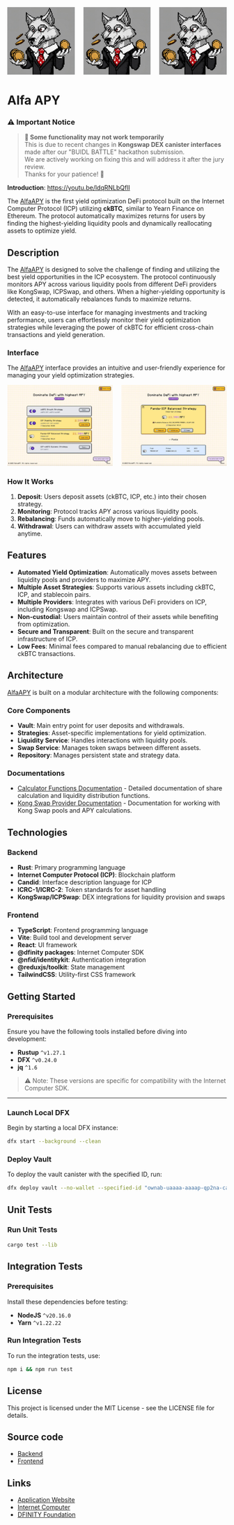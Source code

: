 <div style="display:flex;flex-direction:row;gap:20px;">
  <a href="https://47r3x-paaaa-aaaao-qj6ha-cai.icp0.io/" target="_blank" rel="noopener noreferrer">
    <img src="./readme/alfaWolf.png" role="presentation" alt="image" width="250" height="auto"/>
  </a>
  <a href="https://47r3x-paaaa-aaaao-qj6ha-cai.icp0.io/" target="_blank" rel="noopener noreferrer">
    <img src="./readme/alfaWolf.png" role="presentation" alt="image" width="250" height="auto"/>
  </a>
  <a href="https://47r3x-paaaa-aaaao-qj6ha-cai.icp0.io/" target="_blank" rel="noopener noreferrer">
    <img src="./readme/alfaWolf.png" role="presentation" alt="image" width="250" height="auto"/>
  </a>
</div>

# Alfa APY

### ⚠️ Important Notice

> **🚧 Some functionality may not work temporarily**\
> This is due to recent changes in **Kongswap DEX canister interfaces** made after our "BUIDL BATTLE" hackathon submission.\
> We are actively working on fixing this and will address it after the jury review.\
> Thanks for your patience! 🙌


**Introduction**: https://youtu.be/ldqRNLbQflI

The [AlfaAPY](https://47r3x-paaaa-aaaao-qj6ha-cai.icp0.io/) is the first yield optimization DeFi protocol built on the Internet Computer Protocol (ICP) utilizing **ckBTC**, similar to Yearn Finance on Ethereum. The protocol automatically maximizes returns for users by finding the highest-yielding liquidity pools and dynamically reallocating assets to optimize yield.

## Description

The [AlfaAPY](https://47r3x-paaaa-aaaao-qj6ha-cai.icp0.io/) is designed to solve the challenge of finding and utilizing the best yield opportunities in the ICP ecosystem. The protocol continuously monitors APY across various liquidity pools from different DeFi providers like KongSwap, ICPSwap, and others. When a higher-yielding opportunity is detected, it automatically rebalances funds to maximize returns.

With an easy-to-use interface for managing investments and tracking performance, users can effortlessly monitor their yield optimization strategies while leveraging the power of ckBTC for efficient cross-chain transactions and yield generation.


### Interface

The [AlfaAPY](https://47r3x-paaaa-aaaao-qj6ha-cai.icp0.io/) interface provides an intuitive and user-friendly experience for managing your yield optimization strategies.

<div style="display:flex;flex-direction:row;gap:20px;">
  <a href="https://47r3x-paaaa-aaaao-qj6ha-cai.icp0.io/" target="_blank" rel="noopener noreferrer">
    <img src="./readme/alfa_apy2.jpg" role="presentation" alt="image" width="400" height="auto"/>
  </a>
  <a href="https://47r3x-paaaa-aaaao-qj6ha-cai.icp0.io/" target="_blank" rel="noopener noreferrer">
    <img src="./readme/alfa_apy1.jpg" role="presentation" alt="image" width="400" height="auto"/>
  </a>
</div>

### How It Works

1. **Deposit**: Users deposit assets (ckBTC, ICP, etc.) into their chosen strategy.
2. **Monitoring**: Protocol tracks APY across various liquidity pools.
3. **Rebalancing**: Funds automatically move to higher-yielding pools.
4. **Withdrawal**: Users can withdraw assets with accumulated yield anytime.

## Features

- **Automated Yield Optimization**: Automatically moves assets between liquidity pools and providers to maximize APY.
- **Multiple Asset Strategies**: Supports various assets including ckBTC, ICP, and stablecoin pairs.
- **Multiple Providers**: Integrates with various DeFi providers on ICP, including Kongswap and ICPSwap.
- **Non-custodial**: Users maintain control of their assets while benefiting from optimization.
- **Secure and Transparent**: Built on the secure and transparent infrastructure of ICP.
- **Low Fees**: Minimal fees compared to manual rebalancing due to efficient ckBTC transactions.

## Architecture

[AlfaAPY](https://47r3x-paaaa-aaaao-qj6ha-cai.icp0.io/) is built on a modular architecture with the following components:

### Core Components

- **Vault**: Main entry point for user deposits and withdrawals.
- **Strategies**: Asset-specific implementations for yield optimization.
- **Liquidity Service**: Handles interactions with liquidity pools.
- **Swap Service**: Manages token swaps between different assets.
- **Repository**: Manages persistent state and strategy data.

### Documentations

- [Calculator Functions Documentation](docs/liquidity_pools_calculation_flow.md) - Detailed documentation of share calculation and liquidity distribution functions.
- [Kong Swap Provider Documentation](docs/kong_swap_provider_flow.md) - Documentation for working with Kong Swap pools and APY calculations.

## Technologies

### Backend

- **Rust**: Primary programming language
- **Internet Computer Protocol (ICP)**: Blockchain platform
- **Candid**: Interface description language for ICP
- **ICRC-1/ICRC-2**: Token standards for asset handling
- **KongSwap/ICPSwap**: DEX integrations for liquidity provision and swaps

### Frontend

- **TypeScript**: Frontend programming language
- **Vite**: Build tool and development server
- **React**: UI framework
- **@dfinity packages**: Internet Computer SDK
- **@nfid/identitykit**: Authentication integration
- **@reduxjs/toolkit**: State management
- **TailwindCSS**: Utility-first CSS framework

## Getting Started

### Prerequisites

Ensure you have the following tools installed before diving into development:

- **Rustup** `^v1.27.1`
- **DFX** `^v0.24.0`
- **jq** `^1.6`

> ⚠️ Note: These versions are specific for compatibility with the Internet Computer SDK.

---

### Launch Local DFX

Begin by starting a local DFX instance:

```bash
dfx start --background --clean
```

### Deploy Vault

To deploy the vault canister with the specified ID, run:

```bash
dfx deploy vault --no-wallet --specified-id "ownab-uaaaa-aaaap-qp2na-cai"
```

## Unit Tests

### Run Unit Tests

```bash
cargo test --lib
```

## Integration Tests

### Prerequisites

Install these dependencies before testing:

- **NodeJS** `^v20.16.0`
- **Yarn** `^v1.22.22`

### Run Integration Tests

To run the integration tests, use:

```bash
npm i && npm run test
```

## License

This project is licensed under the MIT License - see the LICENSE file for details.

## Source code

- [Backend](https://github.com/olsemeno/alfaAPY)
- [Frontend](https://github.com/olsemeno/Alfa_APY_FE)

## Links

- [Application Website](https://47r3x-paaaa-aaaao-qj6ha-cai.icp0.io/)
- [Internet Computer](https://internetcomputer.org)
- [DFINITY Foundation](https://dfinity.org)
